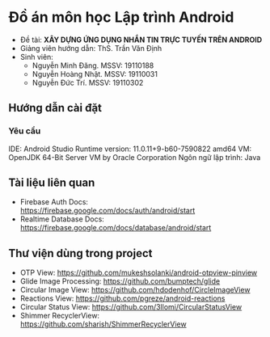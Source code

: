 # Đồ án môn học Lập trình Android
- Đề tài: **XÂY DỰNG ỨNG DỤNG NHẮN TIN TRỰC TUYẾN TRÊN ANDROID**
- Giảng viên hướng dẫn: ThS. Trần Văn Định
- Sinh viên:
	- Nguyễn Minh Đăng. MSSV: 19110188
	- Nguyễn Hoàng Nhật. MSSV: 19110031
	- Nguyễn Đức Trí. MSSV: 19110302

## Hướng dẫn cài đặt 

### Yêu cầu
IDE: Android Studio
Runtime version: 11.0.11+9-b60-7590822 amd64
VM: OpenJDK 64-Bit Server VM by Oracle Corporation
Ngôn ngữ lập trình: Java

## Tài liệu liên quan
- Firebase Auth Docs: https://firebase.google.com/docs/auth/android/start
- Realtime Database Docs: https://firebase.google.com/docs/database/android/start

## Thư viện dùng trong project
- OTP View: https://github.com/mukeshsolanki/android-otpview-pinview
- Glide Image Processing: https://github.com/bumptech/glide
- Circular Image View: https://github.com/hdodenhof/CircleImageView
- Reactions View: https://github.com/pgreze/android-reactions
- Circular Status View: https://github.com/3llomi/CircularStatusView
- Shimmer RecyclerView: https://github.com/sharish/ShimmerRecyclerView